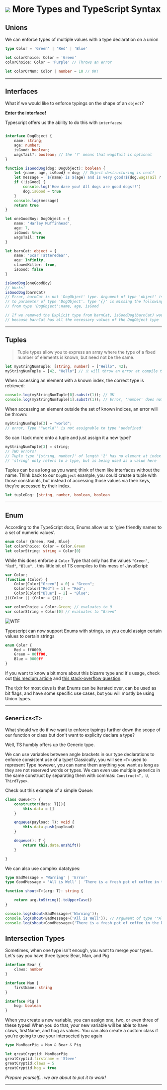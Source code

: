 # ![](https://ga-dash.s3.amazonaws.com/production/assets/logo-9f88ae6c9c3871690e33280fcf557f33.png) More Types and TypeScript Syntax

## Unions
We can enforce types of multiple values with a type declaration on a union
```typescript
type Color = 'Green' | 'Red' | 'Blue'

let colorChoice: Color = 'Green' 
colorChoice: Color = 'Purple' // Throws an error

let colorOrNum: Color | number = 10 // OK!
```
___
## Interfaces
What if we would like to enforce typings on the shape of an `object`?

**Enter the interface!**

Typescript offers us the ability to do this with `interfaces`:

```typescript

interface DogObject {
    name: string;
    age: number;
    isGood: boolean;
    wagsTail?: boolean; // the '?' means that wagsTail is optional
}

function isGoodDog(dog: DogObject): boolean {
    let {name, age, isGood} = dog; // Object destructuring is neat!
    let message = `${name} is ${age} and is very good!${dog.wagsTail ? ' wag, wag, wag' : ''}`
    if (!isGood) {
        console.log('How dare you! All dogs are good dogs!!')
        dog.isGood = true
    }
    console.log(message)
    return true
}

let oneGoodBoy: DogObject = {
    name: 'Harley Muffinhead',
    age: 7,
    isGood: true,
    wagsTail: true 
}

let barnCat: object = {
    name: 'Scar Tatteredear',
    age: Infinity,
    clawedKiller: true,
    isGood: false
}

isGoodDog(oneGoodBoy) 
// Works!
isGoodDog(barnCat) 
// Error, barnCat is not 'DogObject' type. Argument of type 'object' is not assignable 
// to parameter of type 'DogObject'. Type '{}' is missing the following properties 
// from type 'DogObject':name, age, isGood

// If we removed the Explicit type from barnCat, isGoodDog(barnCat) would work 
// because barnCat has all the necessary values of the DogObject type


```


___

## Tuples
>Tuple types allow you to express an array where the type of a fixed number of elements is known, but need not be the same. 

```typescript
let myStringNumTuple: [string, number] = ["Hello", 42];
myStringNumTuple = [42, "Hello"] // ☠️ will throw an error at compile time
```

When accessing an element with a known index, the correct type is retrieved:
```typescript
console.log(myStringNumTuple[0].substr(1)); // OK
console.log(myStringNumTuple[1].substr(1)); // Error, 'number' does not have 'substr'
```
When accessing an element outside the set of known indices, an error will be thrown:
```typescript
myStringNumTuple[3] = "world"; 
// error, Type '"world"' is not assignable to type 'undefined'
```
So can I tack more onto a tuple and just assign it a new type?
```typescript
myStringNumTuple[3] = string; 
// TWO errors!
// Tuple type '[string, number]' of length '2' has no element at index '3'
// 'string' only refers to a type, but is being used as a value here
```

Tuples can be as long as you want; think of them like interfaces without the name. Think back to our `DogObject` example, you could create a tuple with those constraints, but instead of accessing those values via their keys, they're accessed by their index.
```typescript
let tupleDog: [string, number, boolean, boolean
```
___
## Enum
According to the TypeScript docs, Enums allow us to 'give friendly names to a set of numeric values'.

```typescript
enum Color {Green, Red, Blue}
let colorChoice: Color = Color.Green
let colorString: string = Color[0]
```
While this does enforce a `Color` Type that only has the values `"Green"`, `"Red"`, `"Blue"`... this little bit of TS compiles to this mess of JavaScript:
```js
var Color;
(function (Color) {
    Color[Color["Green"] = 0] = "Green";
    Color[Color["Red"] = 1] = "Red";
    Color[Color["Blue"] = 2] = "Blue";
})(Color || (Color = {}));

var colorChoice = Color.Green; // evaluates to 0
var colorString = Color[0] // evaluates to "Green"
```

![WTF](https://media.giphy.com/media/ukGm72ZLZvYfS/giphy.gif)


Typescript can now support Enums with strings, so you could assign certain values to certain strings
```typescript
enum Color {
    Red = ff0000,
    Green = 00ff00,
    Blue = 0000ff
}
```

If you want to know a bit more about this bizarre type and it's usage, check out [this medium article](https://medium.com/@KevinBGreene/typescript-enums-and-polymorphism-with-type-matching-fc3dc74b031c) and [this stack-overflow question](https://stackoverflow.com/questions/40275832/typescript-has-unions-so-are-enums-redundant). 

The tl;dr for most devs is that Enums can be iterated over, can be used as bit flags, and have some specific use cases, but you will mostly be using Union types.

___
## `Generics<T>`

What should we do if we want to enforce typings further down the scope of our function or class but don't want to explicity declare a type?

Well, TS humbly offers up the Generic type. 

We can use variables between angle brackets in our type declarations to enforce consistent use of a type! Classically, you will see `<T>` used to represent Type however, you can name them anything you want as long as they are not reserved words or types. We can even use multiple generics in the same construct by separating them with commas: `Construct<T, U, ThirdType>`.

Check out this example of a simple Queue:

```typescript
class Queue<T> {
    constructor(data: T[]){
        this.data = []
    }

    enqueue(payload: T): void {
        this.data.push(payload)
    }

    dequeue(): T {
        return this.data.unshift()
    }

}
```

We can also use complex datatypes:

```typescript
type BadMessage = 'Warning' | 'Error'
type GoodMessage = 'All is Well' | 'There is a fresh pot of coffee in the kitchen' 

function shout<T>(arg: T): string {

    return arg.toString().toUpperCase()
}

console.log(shout<BadMessage>('Warning'));
console.log(shout<BadMessage>('All is Well')); // Argument of type '"All is Well"' is not assignable to parameter of type 'BadMessage'.
console.log(shout<GoodMessage>('There is a fresh pot of coffee in the kitchen'));
```

## Intersection Types

Sometimes, when one type isn't enough, you want to merge your types. Let's say you have three types: Bear, Man, and Pig

```typescript
interface Bear {
    claws: number
}

interface Man {
    firstName: string
}

interface Pig {
    hog: boolean
}

```
When you create a new variable, you can assign one, two, or even three of these types! When you do that, your new variable will be able to have claws, firstName, and hog as values. You can also create a custom class if you're going to use your intersected type again

```typescript
type ManBearPig = Man & Bear & Pig

let greatCryptid: ManBearPig
greatCryptid.firstname = 'Steve'
greatCryptid.claws = 5
greatCryptid.hog = true
```

_Prepare yourself... we are about to put it to work!_
___
